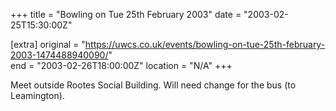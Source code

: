 +++
title = "Bowling on Tue 25th February 2003"
date = "2003-02-25T15:30:00Z"

[extra]
original = "https://uwcs.co.uk/events/bowling-on-tue-25th-february-2003-1474488940090/"    
end = "2003-02-26T18:00:00Z"
location = "N/A"
+++

Meet outside Rootes Social Building. Will need change for the bus (to Leamington).

